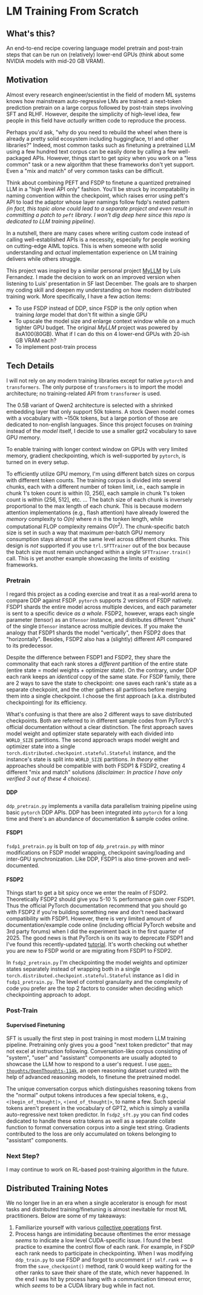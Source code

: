 # LM Training From Scratch

## What's this?

An end-to-end recipe covering language model pretrain and post-train steps that can be run on (relatively) lower-end GPUs (think about some NVIDIA models with mid-20 GB VRAM). 

## Motivation

Almost every research engineer/scientist in the field of modern ML systems knows how mainstream auto-regressive LMs are trained: a next-token prediction pretrain on a large corpus followed by post-train steps involving SFT and RLHF. However, despite the simplicity of high-level idea, few people in this field have *actually* written code to reproduce the process.

Perhaps you'd ask, "why do you need to rebuild the wheel when there is already a pretty solid ecosystem including huggingface, trl and other libraries?" Indeed, most common tasks such as finetuning a pretrained LLM using a few hundred text corpus can be easily done by calling a few well-packaged APIs. However, things start to get spicy when you work on a "less common" task or a new algorithm that these frameworks don't yet support. Even a "mix and match" of very common tasks can be difficult.

Think about combining PEFT and FSDP to finetune a quantized pretrained LLM in a "high level API only" fashion. You'll be struck by incompatability in naming convention within the checkpoint, which raises error using peft's API to load the adaptor whose layer namings follow fsdp's nested pattern *(in fact, this topic alone could lead to a separate project and even result in committing a patch to `peft` library. I won't dig deep here since this repo is dedicated to LLM training pipeline)*. 

In a nutshell, there are many cases where writing custom code instead of calling well-established APIs is a necessity, especially for people working on cutting-edge AIML topics. This is when someone with solid understanding and *actual* implementation experience on LM training delivers while others struggle.

This project was inspired by a similar personal project [MyLLM](https://github.com/LF-Luis/MyLLM) by Luis Fernandez. I made the decision to work on an improved version when listening to Luis' presentation in SF last December. The goals are to sharpen my coding skill and deepen my understanding on how modern distributed training work. More specifically, I have a few action items:

* To use FSDP instead of DDP, since FSDP is the only option when training *large* model that don't fit within a single GPU
* To upscale the model size and enlarge context window while on a much tighter GPU budget. The original *MyLLM* project was powered by 8xA100(80GB). What if I can do this on 4 lower-end GPUs with 20-ish GB VRAM each?
* To implement post-train process

## Tech Details

I will not rely on any modern training libraries except for native `pytorch` and `transformers`. The only purpose of `transformers` is to import the model architecture; no training-related API from `transformer` is used. 

The 0.5B variant of Qwen2 architecture is selected with a shrinked embedding layer that only support 50k tokens. A stock Qwen model comes with a vocabulary with ~150k tokens, but a large portion of those are dedicated to non-english languages. Since this project focuses on *training* instead of the *model* itself, I decide to use a smaller gpt2 vocabulary to save GPU memory.

To enable training with longer context window on GPUs with very limited memory, gradient checkpointing, which is well-supported by `pytorch`, is turned on in every setup.

To efficiently utilize GPU memory, I'm using different batch sizes on corpus with different token counts. The training corpus is divided into several chunks, each with a different number of token limit, i.e., each sample in chunk 1's token count is within (0, 256], each sample in chunk 1's token count is within (256, 512], etc. ... The batch size of each chunk is inversely proportional to the max length of each chunk. This is because modern attention implementations (e.g., flash attention) have already lowered the *memory* complexity to *O(n)* where *n* is the tonken length, while computational FLOP complexity remains *O(n<sup>2</sup>)*. The chunk-specific batch size is set in such a way that maximum per-batch GPU memory consumption stays almost at the same level across different chunks. This design is *not* supported if you use `trl.SFTTrainer` out of the box because the batch size must remain unchanged within a single `SFTTrainer.train()` call. This is yet another example showcasing the limits of existing frameworks.

### Pretrain

I regard this project as a coding exercise and treat it as a real-world arena to compare DDP against FSDP. `pytorch` supports 2 versions of FSDP natively. FSDP1 shards the entire model across multiple devices, and each parameter is sent to a specific device *as a whole*. FSDP2, however, wraps each single parameter (tensor) as an `DTensor` instance, and distributes different "chunk" of the single `DTensor` instance across multiple devices. If you make the analogy that FSDP1 shards the model "vertically", then FSDP2 does that "horizontally". Besides, FSDP2 also has a (slightly) different API compared to its predecessor.

Despite the difference between FSDP1 and FSDP2, they share the commonality that each rank stores a *different* partition of the entire state (entire state = model weights + optimizer state). On the contrary, under DDP each rank keeps an *identical* copy of the same state. For FSDP family, there are 2 ways to save the state to checkpoint: one saves each rank's state as a separate checkpoint, and the other gathers all partitions before merging them into a single checkpoint. I choose the first approach (a.k.a. distributed checkpointing) for its efficiency.

What's confusing is that there are also 2 different ways to save distributed checkpoints. Both are referred to in different sample codes from PyTorch's official documentation without a clear distinction. The first approach saves model weight and optimizer state separately with each divided into `WORLD_SIZE` partitions. The second approach wraps model weight and optimizer state into a single `torch.distributed.checkpoint.stateful.Stateful` instance, and the instance's state is split into `WORLD_SIZE` partitions. *In theory* either approaches should be compatible with both FSDP1 & FSDP2, creating 4 different "mix and match" solutions *(disclaimer: In practice I have only verified 3 out of these 4 choices)*.

#### DDP

`ddp_pretrain.py` implements a vanilla data parallelism training pipeline using basic `pytorch` DDP APIs. DDP has been integrated into `pytorch` for a long time and there's an abundance of documentation & sample codes online.

#### FSDP1

`fsdp1_pretrain.py` is built on top of `ddp_pretrain.py` with minor modifications on FSDP model wrapping, checkpoint saving/loading and inter-GPU synchronization. Like DDP, FSDP1 is also time-proven and well-documented.

#### FSDP2

Things start to get a bit spicy once we enter the realm of FSDP2. Theoretically FSDP2 should give you 5-10 % performance gain over FSDP1. Thus the official PyTorch documentation recommend that you should go with FSDP2 if you're building something new and don't need backward compatibility with FSDP1. However, there is very limited amount of documentation/example code online (including official PyTorch website and 3rd party forums) when I did the experiment back in the first quarter of 2025. The good news is that PyTorch is on its way to deprecate FSDP1 and I've found this recently-updated [tutorial](https://docs.pytorch.org/tutorials/intermediate/FSDP_tutorial.html). It's worth checking out whether you are new to FSDP world or are migrating from FSDP1 to FSDP2.

In `fsdp2_pretrain.py` I'm checkpointing the model weights and optimizer states separately instead of wrapping both in a single `torch.distributed.checkpoint.stateful.Stateful` instance as I did in `fsdp1_pretrain.py`. The level of control granularity and the complexity of code you prefer are the top 2 factors to consider when deciding which checkpointing approach to adopt.

### Post-Train

#### Supervised Finetuning

SFT is usually the first step in post training in most modern LLM training pipeline. Pretraining only gives you a good "next token predictor" that may not excel at instruction following. Conversation-like corpus consisting of "system", "user" and "assistant" components are usually adopted to showcase the LLM how to respond to a user's request. I use [`open-thoughts/OpenThoughts-114k`](https://huggingface.co/datasets/open-thoughts/OpenThoughts-114k), an open reasoning dataset curated with the help of advanced reasoning models, to finetune the pretrained model. 

The unique conversation corpus which distinguishes reasoning tokens from the "normal" output tokens introduces a few special tokens, e.g., `<|begin_of_thought|>`, `<|end_of_thought|>`, to name a few. Such special tokens aren't present in the vocabulary of GPT2, which is simply a vanilla auto-regressive next token predictor. In `fsdp2_sft.py` you can find codes dedicated to handle these extra tokens as well as a separate collate function to format conversation corpus into a single text string. Gradients contributed to the loss are only accumulated on tokens belonging to "assistant" components.

### Next Step?

I may continue to work on RL-based post-training algorithm in the future.

## Distributed Training Notes

We no longer live in an era when a single accelerator is enough for most tasks and distributed training/finetuning is almost inevitable for most ML practitioners. Below are some of my takeaways:

1. Familiarize yourself with various [collective operations](https://docs.nvidia.com/deeplearning/nccl/user-guide/docs/usage/collectives.html) first.
2. Process hangs are intimidating because oftentimes the error message *seems* to indicate a low level CUDA-specific issue. I found the best practice to examine the control flow of each rank. For example, in FSDP each rank needs to participate in checkpointing. When I was modifying `ddp_train.py` to use FSDP and forgot to uncomment `if self.rank == 0` from the `save_checkpoint()` method, rank 0 would keep waiting for the other ranks to save their share of the state, which never happened. In the end I was hit by process hang with a communication timeout error, which *seems* to be a CUDA library bug while in fact not.